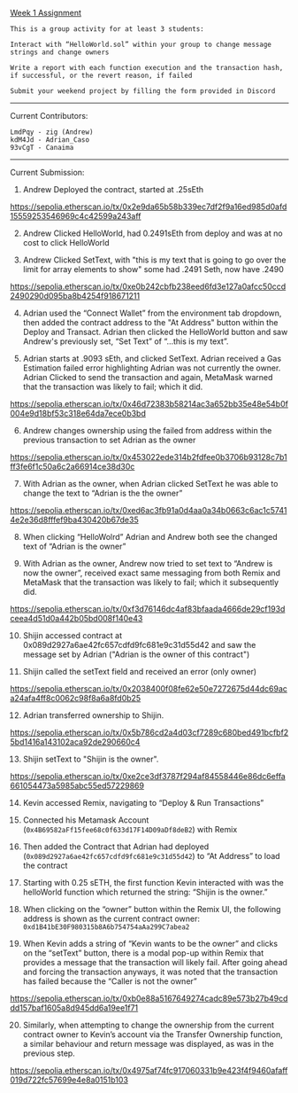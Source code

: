 [Week 1 Assignment](https://github.com/alarson8/EncodeClub-Solidity-Bootcamp-GroupAssignments.git)

```    
This is a group activity for at least 3 students:

Interact with “HelloWorld.sol” within your group to change message strings and change owners

Write a report with each function execution and the transaction hash, if successful, or the revert reason, if failed
    
Submit your weekend project by filling the form provided in Discord
```

---------------
Current Contributors:   
```
LmdPqy - zig (Andrew)
kdM4Jd - Adrian_Caso
93vCgT - Canaima
```
---------------
Current Submission:
1.	Andrew Deployed the contract, started at .25sEth

https://sepolia.etherscan.io/tx/0x2e9da65b58b339ec7df2f9a16ed985d0afd15559253546969c4c42599a243aff


2.	Andrew Clicked HelloWorld, had 0.2491sEth from deploy and was at no cost to click HelloWorld

3.	Andrew Clicked SetText, with "this is my text that is going to go over the limit for array elements to show" some had .2491 Seth, now have .2490

https://sepolia.etherscan.io/tx/0xe0b242cbfb238eed6fd3e127a0afcc50ccd2490290d095ba8b4254f918671211

4.	Adrian used the “Connect Wallet” from the environment tab dropdown, then added the contract address to the "At Address" button within the Deploy and Transact. Adrian then clicked the HelloWorld button and saw Andrew's previously set, “Set Text” of “…this is my text”.

5.	Adrian starts at .9093 sEth, and clicked SetText. Adrian received a Gas Estimation failed error highlighting Adrian was not currently the owner. Adrian Clicked to send the transaction and again, MetaMask warned that the transaction was likely to fail; which it did. 

https://sepolia.etherscan.io/tx/0x46d72383b58214ac3a652bb35e48e54b0f004e9d18bf53c318e64da7ece0b3bd

6.	Andrew changes ownership using the failed from address within the previous transaction to set Adrian as the owner

https://sepolia.etherscan.io/tx/0x453022ede314b2fdfee0b3706b93128c7b1ff3fe6f1c50a6c2a66914ce38d30c

7.	 With Adrian as the owner, when Adrian clicked SetText he was able to change the text to “Adrian is the the owner”

https://sepolia.etherscan.io/tx/0xed6ac3fb91a0d4aa0a34b0663c6ac1c57414e2e36d8fffef9ba430420b67de35


8.	When clicking “HelloWolrd” Adrian and Andrew both see the changed text of “Adrian is the owner”

9.	With Adrian as the owner, Andrew now tried to set text to “Andrew is now the owner”, received exact same messaging from both Remix and MetaMask that the transaction was likely to fail; which it subsequently did.

https://sepolia.etherscan.io/tx/0xf3d76146dc4af83bfaada4666de29cf193dceea4d51d0a442b05bd008f140e43


10. Shijin accessed contract at 0x089d2927a6ae42fc657cdfd9fc681e9c31d55d42 and saw the message set by Adrian ("Adrian is the owner of this contract")

11. Shijin called the setText field and received an error (only owner) 

https://sepolia.etherscan.io/tx/0x2038400f08fe62e50e7272675d44dc69aca24afa4ff8c0062c98f8a6a8fd0b25

12. Adrian transferred ownership to Shijin. 

https://sepolia.etherscan.io/tx/0x5b786cd2a4d03cf7289c680bed491bcfbf25bd1416a143102aca92de290660c4

13. Shijin setText to "Shijin is the owner". 

https://sepolia.etherscan.io/tx/0xe2ce3df3787f294af84558446e86dc6effa661054473a5985abc55ed57229869


14. Kevin accessed Remix, navigating to “Deploy & Run Transactions”
    
15. Connected his Metamask Account (`0x4B69582aFf15fee68c0f633d17F14D09aDf8deB2`) with Remix
    
16. Then added the Contract that Adrian had deployed (`0x089d2927a6ae42fc657cdfd9fc681e9c31d55d42`) to “At Address” to load the contract
    
17. Starting with 0.25 sETH, the first function Kevin interacted with was the helloWorld function which returned the string: “Shijin is the owner.”
    
18. When clicking on the “owner” button within the Remix UI, the following address is shown as the current contract owner: `0xd1B41bE30F980315b8A6b754754aAa299C7abea2`
    
19. When Kevin adds a string of “Kevin wants to be the owner” and clicks on the “setText” button, there is a modal pop-up within Remix that provides a message that the transaction will likely fail. After going ahead and forcing the transaction anyways, it was noted that the transaction has failed because the “Caller is not the owner” 

https://sepolia.etherscan.io/tx/0xb0e88a5167649274cadc89e573b27b49cddd157baf1605a8d945dd6a19ee1f71

20. Similarly, when attempting to change the ownership from the current contract owner to Kevin’s account via the Transfer Ownership function, a similar behaviour and return message was displayed, as was in the previous step. 
  
https://sepolia.etherscan.io/tx/0x4975af74fc917060331b9e423f4f9460afaff019d722fc57699e4e8a0151b103
  
